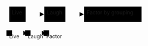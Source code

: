 <svg aria-roledescription="flowchart-v2" role="graphics-document document" viewBox="-8 -8 372.3000183105469 57.40000915527344" style="max-width: 372.3000183105469px;" xmlns:xlink="http://www.w3.org/1999/xlink" xmlns="http://www.w3.org/2000/svg" width="100%" id="mermaid-1688332811045"><style>#mermaid-1688332811045{font-family:"trebuchet ms",verdana,arial,sans-serif;font-size:16px;fill:#333;}#mermaid-1688332811045 .error-icon{fill:#552222;}#mermaid-1688332811045 .error-text{fill:#552222;stroke:#552222;}#mermaid-1688332811045 .edge-thickness-normal{stroke-width:2px;}#mermaid-1688332811045 .edge-thickness-thick{stroke-width:3.5px;}#mermaid-1688332811045 .edge-pattern-solid{stroke-dasharray:0;}#mermaid-1688332811045 .edge-pattern-dashed{stroke-dasharray:3;}#mermaid-1688332811045 .edge-pattern-dotted{stroke-dasharray:2;}#mermaid-1688332811045 .marker{fill:#333333;stroke:#333333;}#mermaid-1688332811045 .marker.cross{stroke:#333333;}#mermaid-1688332811045 svg{font-family:"trebuchet ms",verdana,arial,sans-serif;font-size:16px;}#mermaid-1688332811045 .label{font-family:"trebuchet ms",verdana,arial,sans-serif;color:#333;}#mermaid-1688332811045 .cluster-label text{fill:#333;}#mermaid-1688332811045 .cluster-label span,#mermaid-1688332811045 p{color:#333;}#mermaid-1688332811045 .label text,#mermaid-1688332811045 span,#mermaid-1688332811045 p{fill:#333;color:#333;}#mermaid-1688332811045 .node rect,#mermaid-1688332811045 .node circle,#mermaid-1688332811045 .node ellipse,#mermaid-1688332811045 .node polygon,#mermaid-1688332811045 .node path{fill:#ECECFF;stroke:#9370DB;stroke-width:1px;}#mermaid-1688332811045 .flowchart-label text{text-anchor:middle;}#mermaid-1688332811045 .node .label{text-align:center;}#mermaid-1688332811045 .node.clickable{cursor:pointer;}#mermaid-1688332811045 .arrowheadPath{fill:#333333;}#mermaid-1688332811045 .edgePath .path{stroke:#333333;stroke-width:2.0px;}#mermaid-1688332811045 .flowchart-link{stroke:#333333;fill:none;}#mermaid-1688332811045 .edgeLabel{background-color:#e8e8e8;text-align:center;}#mermaid-1688332811045 .edgeLabel rect{opacity:0.5;background-color:#e8e8e8;fill:#e8e8e8;}#mermaid-1688332811045 .labelBkg{background-color:rgba(232, 232, 232, 0.5);}#mermaid-1688332811045 .cluster rect{fill:#ffffde;stroke:#aaaa33;stroke-width:1px;}#mermaid-1688332811045 .cluster text{fill:#333;}#mermaid-1688332811045 .cluster span,#mermaid-1688332811045 p{color:#333;}#mermaid-1688332811045 div.mermaidTooltip{position:absolute;text-align:center;max-width:200px;padding:2px;font-family:"trebuchet ms",verdana,arial,sans-serif;font-size:12px;background:hsl(80, 100%, 96.2745098039%);border:1px solid #aaaa33;border-radius:2px;pointer-events:none;z-index:100;}#mermaid-1688332811045 .flowchartTitleText{text-anchor:middle;font-size:18px;fill:#333;}#mermaid-1688332811045 :root{--mermaid-font-family:"trebuchet ms",verdana,arial,sans-serif;}</style><g><marker orient="auto" markerHeight="12" markerWidth="12" markerUnits="userSpaceOnUse" refY="5" refX="10" viewBox="0 0 10 10" class="marker flowchart" id="flowchart-pointEnd"><path style="stroke-width: 1px; stroke-dasharray: 1px, 0px;" class="arrowMarkerPath" d="M 0 0 L 10 5 L 0 10 z"></path></marker><marker orient="auto" markerHeight="12" markerWidth="12" markerUnits="userSpaceOnUse" refY="5" refX="0" viewBox="0 0 10 10" class="marker flowchart" id="flowchart-pointStart"><path style="stroke-width: 1px; stroke-dasharray: 1px, 0px;" class="arrowMarkerPath" d="M 0 5 L 10 10 L 10 0 z"></path></marker><marker orient="auto" markerHeight="11" markerWidth="11" markerUnits="userSpaceOnUse" refY="5" refX="11" viewBox="0 0 10 10" class="marker flowchart" id="flowchart-circleEnd"><circle style="stroke-width: 1px; stroke-dasharray: 1px, 0px;" class="arrowMarkerPath" r="5" cy="5" cx="5"></circle></marker><marker orient="auto" markerHeight="11" markerWidth="11" markerUnits="userSpaceOnUse" refY="5" refX="-1" viewBox="0 0 10 10" class="marker flowchart" id="flowchart-circleStart"><circle style="stroke-width: 1px; stroke-dasharray: 1px, 0px;" class="arrowMarkerPath" r="5" cy="5" cx="5"></circle></marker><marker orient="auto" markerHeight="11" markerWidth="11" markerUnits="userSpaceOnUse" refY="5.2" refX="12" viewBox="0 0 11 11" class="marker cross flowchart" id="flowchart-crossEnd"><path style="stroke-width: 2px; stroke-dasharray: 1px, 0px;" class="arrowMarkerPath" d="M 1,1 l 9,9 M 10,1 l -9,9"></path></marker><marker orient="auto" markerHeight="11" markerWidth="11" markerUnits="userSpaceOnUse" refY="5.2" refX="-1" viewBox="0 0 11 11" class="marker cross flowchart" id="flowchart-crossStart"><path style="stroke-width: 2px; stroke-dasharray: 1px, 0px;" class="arrowMarkerPath" d="M 1,1 l 9,9 M 10,1 l -9,9"></path></marker><g class="root"><g class="clusters"></g><g class="edgePaths"><path marker-end="url(#flowchart-pointEnd)" style="fill:none;" class="edge-thickness-normal edge-pattern-solid flowchart-link LS-A LE-B" id="L-A-B-0" d="M44.23333740234375,20.70000457763672L48.400004069010414,20.70000457763672C52.566670735677086,20.70000457763672,60.900004069010414,20.70000457763672,69.23333740234375,20.70000457763672C77.56667073567708,20.70000457763672,85.90000406901042,20.70000457763672,90.06667073567708,20.70000457763672L94.23333740234375,20.70000457763672"></path><path marker-end="url(#flowchart-pointEnd)" style="fill:none;" class="edge-thickness-normal edge-pattern-solid flowchart-link LS-B LE-C" id="L-B-C-0" d="M151.2666778564453,20.70000457763672L155.43334452311197,20.70000457763672C159.60001118977866,20.70000457763672,167.93334452311197,20.70000457763672,176.2666778564453,20.70000457763672C184.60001118977866,20.70000457763672,192.93334452311197,20.70000457763672,197.10001118977866,20.70000457763672L201.2666778564453,20.70000457763672"></path></g><g class="edgeLabels"><g class="edgeLabel"><g transform="translate(0, 0)" class="label"><foreignObject height="0" width="0"><div xmlns="http://www.w3.org/1999/xhtml" style="display: inline-block; white-space: nowrap;"><span class="edgeLabel"></span></div></foreignObject></g></g><g class="edgeLabel"><g transform="translate(0, 0)" class="label"><foreignObject height="0" width="0"><div xmlns="http://www.w3.org/1999/xhtml" style="display: inline-block; white-space: nowrap;"><span class="edgeLabel"></span></div></foreignObject></g></g></g><g class="nodes"><g transform="translate(22.116668701171875, 20.70000457763672)" id="flowchart-A-20" class="node default default flowchart-label"><rect height="41.40000915527344" width="44.23333740234375" y="-20.70000457763672" x="-22.116668701171875" ry="0" rx="0" style="" class="basic label-container"></rect><g transform="translate(-14.616668701171875, -13.200004577636719)" style="" class="label"><rect></rect><foreignObject height="26.400009155273438" width="29.23333740234375"><div xmlns="http://www.w3.org/1999/xhtml" style="display: inline-block; white-space: nowrap;"><span class="nodeLabel">Live</span></div></foreignObject></g></g><g transform="translate(122.75000762939453, 20.70000457763672)" id="flowchart-B-21" class="node default default flowchart-label"><rect height="41.40000915527344" width="57.03334045410156" y="-20.70000457763672" x="-28.51667022705078" ry="0" rx="0" style="" class="basic label-container"></rect><g transform="translate(-21.01667022705078, -13.200004577636719)" style="" class="label"><rect></rect><foreignObject height="26.400009155273438" width="42.03334045410156"><div xmlns="http://www.w3.org/1999/xhtml" style="display: inline-block; white-space: nowrap;"><span class="nodeLabel">Laugh</span></div></foreignObject></g></g><g transform="translate(278.7833480834961, 20.70000457763672)" id="flowchart-C-23" class="node default default flowchart-label"><rect height="41.40000915527344" width="155.03334045410156" y="-20.70000457763672" x="-77.51667022705078" ry="0" rx="0" style="" class="basic label-container"></rect><g transform="translate(-70.01667022705078, -13.200004577636719)" style="" class="label"><rect></rect><foreignObject height="26.400009155273438" width="140.03334045410156"><div xmlns="http://www.w3.org/1999/xhtml" style="display: inline-block; white-space: nowrap;"><span class="nodeLabel">Factor by grouping.</span></div></foreignObject></g></g></g></g></g></svg>

<svg aria-roledescription="flowchart-v2" role="graphics-document document" viewBox="-8 -8 372 57" style="max-width: 372px;" xmlns:xlink="http://www.w3.org/1999/xlink" xmlns="http://www.w3.org/2000/svg" width="100%" id="mermaid-1688332811009"><style>#mermaid-1688332811009{font-family:"trebuchet ms",verdana,arial,sans-serif;font-size:16px;fill:#333;}#mermaid-1688332811009 .error-icon{fill:#552222;}#mermaid-1688332811009 .error-text{fill:#552222;stroke:#552222;}#mermaid-1688332811009 .edge-thickness-normal{stroke-width:2px;}#mermaid-1688332811009 .edge-thickness-thick{stroke-width:3.5px;}#mermaid-1688332811009 .edge-pattern-solid{stroke-dasharray:0;}#mermaid-1688332811009 .edge-pattern-dashed{stroke-dasharray:3;}#mermaid-1688332811009 .edge-pattern-dotted{stroke-dasharray:2;}#mermaid-1688332811009 .marker{fill:#333333;stroke:#333333;}#mermaid-1688332811009 .marker.cross{stroke:#333333;}#mermaid-1688332811009 svg{font-family:"trebuchet ms",verdana,arial,sans-serif;font-size:16px;}#mermaid-1688332811009 .label{font-family:"trebuchet ms",verdana,arial,sans-serif;color:#333;}#mermaid-1688332811009 .cluster-label text{fill:#333;}#mermaid-1688332811009 .cluster-label span,#mermaid-1688332811009 p{color:#333;}#mermaid-1688332811009 .label text,#mermaid-1688332811009 span,#mermaid-1688332811009 p{fill:#333;color:#333;}#mermaid-1688332811009 .node rect,#mermaid-1688332811009 .node circle,#mermaid-1688332811009 .node ellipse,#mermaid-1688332811009 .node polygon,#mermaid-1688332811009 .node path{fill:#ECECFF;stroke:#9370DB;stroke-width:1px;}#mermaid-1688332811009 .flowchart-label text{text-anchor:middle;}#mermaid-1688332811009 .node .label{text-align:center;}#mermaid-1688332811009 .node.clickable{cursor:pointer;}#mermaid-1688332811009 .arrowheadPath{fill:#333333;}#mermaid-1688332811009 .edgePath .path{stroke:#333333;stroke-width:2.0px;}#mermaid-1688332811009 .flowchart-link{stroke:#333333;fill:none;}#mermaid-1688332811009 .edgeLabel{background-color:#e8e8e8;text-align:center;}#mermaid-1688332811009 .edgeLabel rect{opacity:0.5;background-color:#e8e8e8;fill:#e8e8e8;}#mermaid-1688332811009 .labelBkg{background-color:rgba(232, 232, 232, 0.5);}#mermaid-1688332811009 .cluster rect{fill:#ffffde;stroke:#aaaa33;stroke-width:1px;}#mermaid-1688332811009 .cluster text{fill:#333;}#mermaid-1688332811009 .cluster span,#mermaid-1688332811009 p{color:#333;}#mermaid-1688332811009 div.mermaidTooltip{position:absolute;text-align:center;max-width:200px;padding:2px;font-family:"trebuchet ms",verdana,arial,sans-serif;font-size:12px;background:hsl(80, 100%, 96.2745098039%);border:1px solid #aaaa33;border-radius:2px;pointer-events:none;z-index:100;}#mermaid-1688332811009 .flowchartTitleText{text-anchor:middle;font-size:18px;fill:#333;}#mermaid-1688332811009 :root{--mermaid-font-family:"trebuchet ms",verdana,arial,sans-serif;}</style><g><marker orient="auto" markerHeight="12" markerWidth="12" markerUnits="userSpaceOnUse" refY="5" refX="10" viewBox="0 0 10 10" class="marker flowchart" id="flowchart-pointEnd"><path style="stroke-width: 1px; stroke-dasharray: 1px, 0px;" class="arrowMarkerPath" d="M 0 0 L 10 5 L 0 10 z"></path></marker><marker orient="auto" markerHeight="12" markerWidth="12" markerUnits="userSpaceOnUse" refY="5" refX="0" viewBox="0 0 10 10" class="marker flowchart" id="flowchart-pointStart"><path style="stroke-width: 1px; stroke-dasharray: 1px, 0px;" class="arrowMarkerPath" d="M 0 5 L 10 10 L 10 0 z"></path></marker><marker orient="auto" markerHeight="11" markerWidth="11" markerUnits="userSpaceOnUse" refY="5" refX="11" viewBox="0 0 10 10" class="marker flowchart" id="flowchart-circleEnd"><circle style="stroke-width: 1px; stroke-dasharray: 1px, 0px;" class="arrowMarkerPath" r="5" cy="5" cx="5"></circle></marker><marker orient="auto" markerHeight="11" markerWidth="11" markerUnits="userSpaceOnUse" refY="5" refX="-1" viewBox="0 0 10 10" class="marker flowchart" id="flowchart-circleStart"><circle style="stroke-width: 1px; stroke-dasharray: 1px, 0px;" class="arrowMarkerPath" r="5" cy="5" cx="5"></circle></marker><marker orient="auto" markerHeight="11" markerWidth="11" markerUnits="userSpaceOnUse" refY="5.2" refX="12" viewBox="0 0 11 11" class="marker cross flowchart" id="flowchart-crossEnd"><path style="stroke-width: 2px; stroke-dasharray: 1px, 0px;" class="arrowMarkerPath" d="M 1,1 l 9,9 M 10,1 l -9,9"></path></marker><marker orient="auto" markerHeight="11" markerWidth="11" markerUnits="userSpaceOnUse" refY="5.2" refX="-1" viewBox="0 0 11 11" class="marker cross flowchart" id="flowchart-crossStart"><path style="stroke-width: 2px; stroke-dasharray: 1px, 0px;" class="arrowMarkerPath" d="M 1,1 l 9,9 M 10,1 l -9,9"></path></marker><g class="root"><g class="clusters"></g><g class="edgePaths"><path marker-end="url(#flowchart-pointEnd)" style="fill:none;" class="edge-thickness-normal edge-pattern-solid flowchart-link LS-A LE-B" id="L-A-B-0" d="M0,0L4.166666666666667,0C8.333333333333334,0,16.666666666666668,0,25,0C33.333333333333336,0,41.666666666666664,0,45.833333333333336,0L50,0"></path><path marker-end="url(#flowchart-pointEnd)" style="fill:none;" class="edge-thickness-normal edge-pattern-solid flowchart-link LS-B LE-C" id="L-B-C-0" d="M50,0L54.166666666666664,0C58.333333333333336,0,66.66666666666667,0,75,0C83.33333333333333,0,91.66666666666667,0,95.83333333333333,0L100,0"></path></g><g class="edgeLabels"><g class="edgeLabel"><g transform="translate(0, 0)" class="label"><foreignObject height="370" width="370"><div xmlns="http://www.w3.org/1999/xhtml" style="display: inline-block; white-space: nowrap;"><span class="edgeLabel"></span></div></foreignObject></g></g><g class="edgeLabel"><g transform="translate(0, 0)" class="label"><foreignObject height="44" width="44"><div xmlns="http://www.w3.org/1999/xhtml" style="display: inline-block; white-space: nowrap;"><span class="edgeLabel"></span></div></foreignObject></g></g></g><g class="nodes"><g transform="translate(0, 0)" id="flowchart-A-8" class="node default flowchart-label"><rect height="15" width="15" y="-7.5" x="-7.5" ry="0" rx="0" style="" class="basic label-container"></rect><g transform="translate(0, 0)" style="" class="label"><rect></rect><foreignObject height="44" width="44"><div xmlns="http://www.w3.org/1999/xhtml" style="display: inline-block; white-space: nowrap;"><span class="nodeLabel">Live</span></div></foreignObject></g></g><g transform="translate(50, 0)" id="flowchart-B-9" class="node default default flowchart-label"><rect height="15" width="15" y="-7.5" x="-7.5" ry="0" rx="0" style="" class="basic label-container"></rect><g transform="translate(0, 0)" style="" class="label"><rect></rect><foreignObject height="44" width="44"><div xmlns="http://www.w3.org/1999/xhtml" style="display: inline-block; white-space: nowrap;"><span class="nodeLabel">Laugh</span></div></foreignObject></g></g><g transform="translate(100, 0)" id="flowchart-C-11" class="node default default flowchart-label"><rect height="15" width="15" y="-7.5" x="-7.5" ry="0" rx="0" style="" class="basic label-container"></rect><g transform="translate(0, 0)" style="" class="label"><rect></rect><foreignObject height="44" width="44"><div xmlns="http://www.w3.org/1999/xhtml" style="display: inline-block; white-space: nowrap;"><span class="nodeLabel">Factor by grouping.</span></div></foreignObject></g></g></g></g></g></svg>